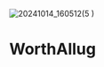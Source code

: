 ![20241014_160512(5
)](https://github.com/user-attachments/assets/c4c1148f-430c-42b2-ae9f-21a9aaaf3049)
# WorthAllug

